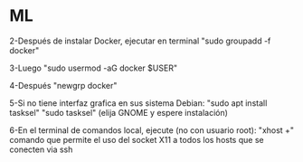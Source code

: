 # ML

2-Después de instalar Docker, ejecutar en terminal "sudo groupadd -f docker"

3-Luego "sudo usermod -aG docker $USER"

4-Después "newgrp docker"

5-Si no tiene interfaz grafica en sus sistema Debian:
	"sudo apt install tasksel"
	"sudo tasksel"
	(elija GNOME y espere instalación)

6-En el terminal de comandos local, ejecute (no con usuario root):
	"xhost +"
	comando que permite el uso del socket X11 a todos los hosts que se conecten via ssh
